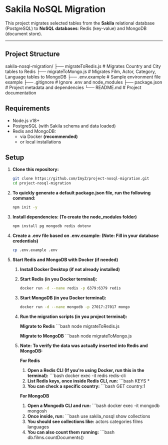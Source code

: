 # Sakila NoSQL Migration

This project migrates selected tables from the **Sakila** relational database (PostgreSQL) to **NoSQL databases**: Redis (key-value) and MongoDB (document store).

---

## Project Structure

sakila-nosql-migration/
├── migrateToRedis.js # Migrates Country and City tables to Redis
├── migrateToMongo.js # Migrates Film, Actor, Category, Language tables to MongoDB
├── .env.example # Sample environment file example
├── .gitignore # Ignore .env and node_modules
├── package.json # Project metadata and dependencies
└── README.md # Project documentation

## Requirements

- Node.js v18+ 
- PostgreSQL (with Sakila schema and data loaded)  
- Redis and MongoDB:
  - via Docker **(recommended)**  
  - or local installations

## Setup

1. **Clone this repository:**
   ```bash
   git clone https://github.com/ImyZ/project-nosql-migration.git
   cd project-nosql-migration

2. **To quickly generate a default package.json file, run the following command:**
    <!-- It initializes a new Node.js project. -->
   ```bash
   npm init -y

3. **Install dependencies: (To create the node_modules folder)**
   ```bash
   npm install pg mongodb redis dotenv

4. **Create a .env file based on .env.example: (Note: Fill in your database credentials)**
   ```bash
   cp .env.example .env

5. **Start Redis and MongoDB with Docker (if needed)**
   1. **Install Docker Desktop (if not already installed)**
   2. **Start Redis (in you Docker terminal):**
        ```bash
        docker run -d --name redis -p 6379:6379 redis
   3. **Start MongoDB (in you Docker terminal):**
        ```bash
        docker run -d --name mongodb -p 27017:27017 mongo
   4. **Run the migration scripts (in you project terminal):**

       **Migrate to Redis**
            ```bash
            node migrateToRedis.js
        <!--It means:
        Run the file migrateToRedis.js using the Node.js runtime.
        It will connect to PostgreSQL, fetch the country and city data, and insert them into Redis. -->

      **Migrate to MongoDB**
            ```bash
            node migrateToMongo.js
    <!-- It means:
    Connect to PostgreSQL, fetch data from film, actor, category, language tables, and insert them into MongoDB. -->
    5. **Note: To verify the data was actually inserted into Redis and MongoDB:**

        **For Redis**
        1. **Open a Redis CLI (If you're using Docker, run this in the terminal):**
                ```bash
                docker exec -it redis redis-cli
        2. **List Redis keys, once inside Redis CLI, run:**
                ```bash
                KEYS *
        <!-- You should see the keys. -->
        3. **You can check a specific country:**
                ```bash
                GET country:1
        <!-- If you used JSON string format, you’ll get the JSON format for the country:1 data. -->

        **For MongoDB**
        1. **Open a Mongodb CLI and run:**
                ```bash
                docker exec -it mongodb mongosh
        2. **Once inside, run:**
                ```bash
                use sakila_nosql
                show collections
        3. **You should see collections like:**
                actors
                categories
                films
                languages
        4. **You can also count them running:**
                ```bash
                db.films.countDocuments()
